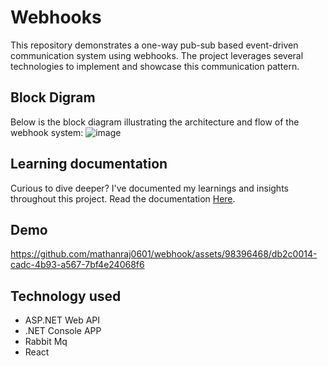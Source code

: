 # Webhooks

This repository demonstrates a one-way pub-sub based event-driven communication system using webhooks. The project leverages several technologies to implement and showcase this communication pattern.

## Block Digram

Below is the block diagram illustrating the architecture and flow of the webhook system:
![image](https://github.com/mathanraj0601/webhook/assets/98396468/993c6329-39af-4be0-93fa-3db72f11314d)

## Learning documentation

Curious to dive deeper? I've documented my learnings and insights throughout this project. Read the documentation [Here](https://deeply-sneeze-d1c.notion.site/Webhooks-180c7cadfa464cf1aa3c1188c4e4e718).

## Demo
https://github.com/mathanraj0601/webhook/assets/98396468/db2c0014-cadc-4b93-a567-7bf4e24068f6

## Technology used
- ASP.NET Web API
- .NET Console APP
- Rabbit Mq
- React
